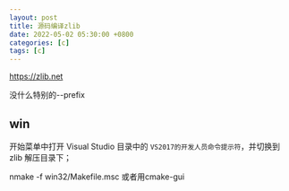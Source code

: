 ```yaml
---
layout: post
title: 源码编译zlib
date: 2022-05-02 05:30:00 +0800
categories: [c]
tags: [c]
---
```

https://zlib.net

没什么特别的--prefix

## win
开始菜单中打开 Visual Studio 目录中的 `VS2017的开发人员命令提示符`，并切换到 zlib 解压目录下；

nmake -f win32/Makefile.msc
或者用cmake-gui